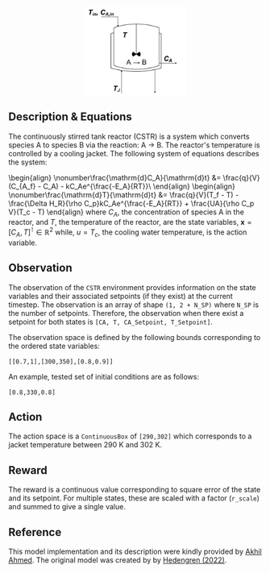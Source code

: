 <script type="text/javascript"
  src="https://cdnjs.cloudflare.com/ajax/libs/mathjax/2.7.0/MathJax.js?config=TeX-AMS_CHTML">
</script>
<script type="text/x-mathjax-config">
  MathJax.Hub.Config({
    tex2jax: {
      inlineMath: [['$','$'], ['\\(','\\)']],
      processEscapes: true},
      jax: ["input/TeX","input/MathML","input/AsciiMath","output/CommonHTML"],
      extensions: ["tex2jax.js","mml2jax.js","asciimath2jax.js","MathMenu.js","MathZoom.js","AssistiveMML.js", "[Contrib]/a11y/accessibility-menu.js"],
      TeX: {
      extensions: ["AMSmath.js","AMSsymbols.js","noErrors.js","noUndefined.js"],
      equationNumbers: {
      autoNumber: "AMS"
      }
    }
  });
</script>
<div style="display: flex; justify-content: center;">
  <img src="../../img/CSTR_PFD.png" alt="Image title" style="width:40%">
</div>
 

## Description & Equations
The continuously stirred tank reactor (CSTR) is a system which converts species A to species B via the reaction: A  →  B. The reactor's temperature is controlled by a cooling jacket. The following system of equations describes the system:


\begin{align}
  \nonumber\frac{\mathrm{d}C_A}{\mathrm{d}t} &= \frac{q}{V}(C_{A_f} - C_A) - kC_Ae^{\frac{-E_A}{RT}}\\
\end{align}
\begin{align}
  \nonumber\frac{\mathrm{d}T}{\mathrm{d}t} &= \frac{q}{V}(T_f - T) -\frac{\Delta H_R}{\rho C_p}kC_Ae^{\frac{-E_A}{RT}} + \frac{UA}{\rho C_p V}(T_c - T)
\end{align}
where $C_A$, the concentration of species A in the reactor, and $T$, the temperature of the reactor, are the state variables, $\mathbf{x} = [C_A, T]^\intercal \in \mathbb{R}^2$ while, $u = T_c$, the cooling water temperature, is the action variable.

## Observation
The observation of the `CSTR` environment provides information on the state variables and their associated setpoints (if they exist) at the current timestep. The observation is an array of shape `(1, 2 + N_SP)` where `N_SP` is the number of setpoints. Therefore, the observation when there exist a setpoint for both states is
``[CA, T, CA_Setpoint, T_Setpoint]``.

The observation space is defined by the following bounds corresponding to the ordered state variables:
```
[[0.7,1],[300,350],[0.8,0.9]]
```
An example, tested set of initial conditions are as follows:
```
[0.8,330,0.8]
```

## Action
The action space is a `ContinuousBox` of `[290,302]` which corresponds to a jacket temperature between 290 K and 302 K.

## Reward

The reward is a continuous value corresponding to square error of the state and its setpoint. For multiple states, these are scaled with a factor (`r_scale`) and summed to give a single value.

## Reference

This model implementation and its description were kindly provided by [Akhil Ahmed](https://scholar.google.com/citations?user=AS34x7cAAAAJ). The original model was created by by [Hedengren (2022)](https://apmonitor.com/pdc/index.php/Main/StirredReactor).